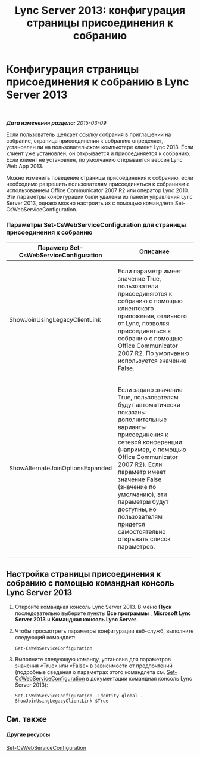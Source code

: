 ﻿---
title: 'Lync Server 2013: конфигурация страницы присоединения к собранию'
TOCTitle: Конфигурация страницы присоединения к собранию
ms:assetid: 45880423-47f4-49af-b825-cbd8e3fc1046
ms:mtpsurl: https://technet.microsoft.com/ru-ru/library/JJ204861(v=OCS.15)
ms:contentKeyID: 49309628
ms.date: 05/19/2016
mtps_version: v=OCS.15
ms.translationtype: HT
---

# Конфигурация страницы присоединения к собранию в Lync Server 2013

 

_**Дата изменения раздела:** 2015-03-09_

Если пользователь щелкает ссылку собрания в приглашении на собрание, страница присоединения к собранию определяет, установлен ли на пользовательском компьютере клиент Lync 2013. Если клиент уже установлен, он открывается и присоединяется к собранию. Если клиент не установлен, по умолчанию открывается версия Lync Web App 2013.

Можно изменить поведение страницы присоединения к собранию, если необходимо разрешить пользователям присоединяться к собраниям с использованием Office Communicator 2007 R2 или оператор Lync 2010. Эти параметры конфигурации были удалены из панели управления Lync Server 2013, однако можно настроить их с помощью командлета Set-CsWebServiceConfiguration.

### Параметры Set-CsWebServiceConfiguration для страницы присоединения к собранию

<table>
<colgroup>
<col style="width: 50%" />
<col style="width: 50%" />
</colgroup>
<thead>
<tr class="header">
<th>Параметр Set-CsWebServiceConfiguration</th>
<th>Описание</th>
</tr>
</thead>
<tbody>
<tr class="odd">
<td><p>ShowJoinUsingLegacyClientLink</p></td>
<td><p>Если параметр имеет значение True, пользователи присоединяются к собранию с помощью клиентского приложения, отличного от Lync, позволяя присоединиться к собранию с помощью Office Communicator 2007 R2. По умолчанию используется значение False.</p></td>
</tr>
<tr class="even">
<td><p>ShowAlternateJoinOptionsExpanded</p></td>
<td><p>Если задано значение True, пользователям будут автоматически показаны дополнительные варианты присоединения к сетевой конференции (например, с помощью Office Communicator 2007 R2). Если параметр имеет значение False (значение по умолчанию), эти параметры будут доступны, но пользователям придется самостоятельно открывать список параметров.</p></td>
</tr>
</tbody>
</table>


## Настройка страницы присоединения к собранию с помощью командная консоль Lync Server 2013

1.  Откройте командная консоль Lync Server 2013. В меню **Пуск** последовательно выберите пункты **Все программы** , **Microsoft Lync Server 2013** и **Командная консоль Lync Server**.

2.  Чтобы просмотреть параметры конфигурации веб-служб, выполните следующий командлет:
    
        Get-CsWebServiceConfiguration

3.  Выполните следующую команду, установив для параметров значения «True» или «False» в зависимости от предпочтений (подробные сведения о параметрах этого командлета см. [Set-CsWebServiceConfiguration](set-cswebserviceconfiguration.md) в документации командная консоль Lync Server 2013):
    
        Set-CsWebServiceConfiguration -Identity global -ShowJoinUsingLegacyClientLink $True

## См. также

#### Другие ресурсы

[Set-CsWebServiceConfiguration](set-cswebserviceconfiguration.md)

